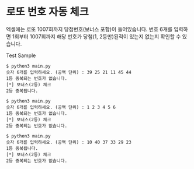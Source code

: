 # 로또 번호 자동 체크

엑셀에는 로또 1007회까지 당첨번호(보너스 포함)이 들어있습니다.
번호 6개를 입력하면 1회부터 1007회까지 해당 번호가 당첨(1, 2등만)된적이 있는지 없는지 확인할 수 있습니다.

Test Sample
```
$ python3 main.py                                    
숫자 6개를 입력하세요. (공백 단위) : 39 25 21 11 45 44
1등 중복되는 번호가 없습니다.
[*] 보너스(2등) 체크
2등 중복됩니다.
```

```
$ python3 main.py
숫자 6개를 입력하세요. (공백 단위) : 1 2 3 4 5 6
1등 중복되는 번호가 없습니다.
[*] 보너스(2등) 체크
2등 중복되는 번호가 없습니다.
```

```
$ python3 main.py
숫자 6개를 입력하세요. (공백 단위) : 10 40 37 33 29 23
1등 중복됩니다.
[*] 보너스(2등) 체크
2등 중복되는 번호가 없습니다.
```